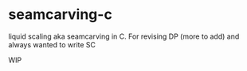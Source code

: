 # seamcarving-c
liquid scaling aka seamcarving in C. For revising DP (more to add) and always wanted to write SC

WIP
